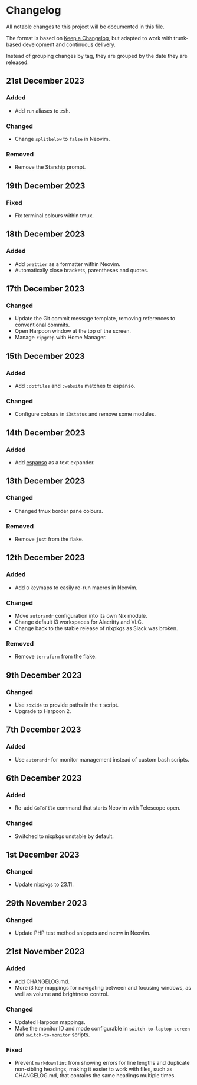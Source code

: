 # Changelog

All notable changes to this project will be documented in this file.

The format is based on [Keep a Changelog](https://keepachangelog.com), but adapted to work with trunk-based development and continuous delivery.

Instead of grouping changes by tag, they are grouped by the date they are released.

## 21st December 2023

### Added

* Add `run` aliases to zsh.

### Changed

* Change `splitbelow` to `false` in Neovim.

### Removed

* Remove the Starship prompt.

## 19th December 2023

### Fixed

* Fix terminal colours within tmux.

## 18th December 2023

### Added

* Add `prettier` as a formatter within Neovim.
* Automatically close brackets, parentheses and quotes.

## 17th December 2023

### Changed

* Update the Git commit message template, removing references to conventional commits.
* Open Harpoon window at the top of the screen.
* Manage `ripgrep` with Home Manager.

## 15th December 2023

### Added

* Add `:dotfiles` and `:website` matches to espanso.

### Changed

* Configure colours in `i3status` and remove some modules.

## 14th December 2023

### Added

* Add [espanso](https://espanso.org) as a text expander.

## 13th December 2023

### Changed

* Changed tmux border pane colours.

### Removed

* Remove `just` from the flake.

## 12th December 2023

### Added

* Add `Q` keymaps to easily re-run macros in Neovim.

### Changed

* Move `autorandr` configuration into its own Nix module.
* Change default i3 workspaces for Alacritty and VLC.
* Change back to the stable release of nixpkgs as Slack was broken.

### Removed

* Remove `terraform` from the flake.

## 9th December 2023

### Changed

* Use `zoxide` to provide paths in the `t` script.
* Upgrade to Harpoon 2.

## 7th December 2023

### Added

* Use `autorandr` for monitor management instead of custom bash scripts.

## 6th December 2023

### Added

* Re-add `GoToFile` command that starts Neovim with Telescope open.

### Changed

* Switched to nixpkgs unstable by default.

## 1st December 2023

### Changed

* Update nixpkgs to 23.11.

## 29th November 2023

### Changed

* Update PHP test method snippets and netrw in Neovim.

## 21st November 2023

### Added

* Add CHANGELOG.md.
* More i3 key mappings for navigating between and focusing windows, as well as volume and brightness control.

### Changed

* Updated Harpoon mappings.
* Make the monitor ID and mode configurable in `switch-to-laptop-screen` and `switch-to-monitor` scripts.

### Fixed

* Prevent `markdownlint` from showing errors for line lengths and duplicate non-sibling headings, making it easier to work with files, such as CHANGELOG.md, that contains the same headings multiple times.
